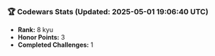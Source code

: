 ### 🏆 Codewars Stats (Updated: 2025-05-01 19:06:40 UTC)

- **Rank:** 8 kyu
- **Honor Points:** 3
- **Completed Challenges:** 1
